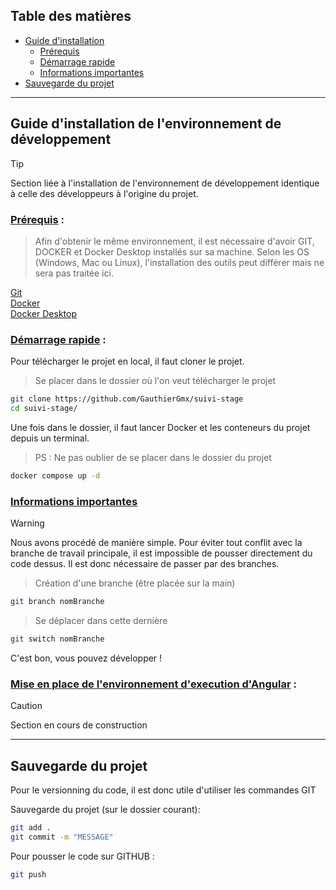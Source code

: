 
## Table des matières

- [Guide d'installation](#guide-d-installation-de-l-environnement-de-developpement)
  - [Prérequis](#prérequis)
  - [Démarrage rapide](#démarrage-rapide)
  - [Informations importantes](#informations-importantes)
- [Sauvegarde du projet](#sauvegarde-du-projet)

---
## Guide d'installation de l'environnement de développement

> [!TIP]
> Section liée à l'installation de l'environnement de développement identique à celle des développeurs à l'origine du projet.  

### <ins>Prérequis</ins> :

> Afin d'obtenir le même environnement, il est nécessaire d'avoir GIT, DOCKER et Docker Desktop installés sur sa machine. Selon les OS (Windows, Mac ou Linux), l'installation des outils peut différer mais ne sera pas traitée ici.

[Git](https://git-scm.com/downloads)  
[Docker](https://docs.docker.com/get-started/get-docker/)  
[Docker Desktop](https://www.docker.com/products/docker-desktop/)  

### <ins>Démarrage rapide</ins> :

Pour télécharger le projet en local, il faut cloner le projet. 

> Se placer dans le dossier où l'on veut télécharger le projet

```bash
git clone https://github.com/GauthierGmx/suivi-stage
cd suivi-stage/
```

Une fois dans le dossier, il faut lancer Docker et les conteneurs du projet depuis un terminal. 

> PS : Ne pas oublier de se placer dans le dossier du projet

```bash
docker compose up -d
```


### <ins>Informations importantes</ins>

> [!WARNING]
> Nous avons procédé de manière simple. Pour éviter tout conflit avec la branche de travail principale, il est impossible de pousser directement du code dessus. Il est donc nécessaire de passer par des branches. 

> Création d'une branche (être placée sur la main)

```bash
git branch nomBranche
```

> Se déplacer dans cette dernière

```bash
git switch nomBranche
```

C'est bon, vous pouvez développer ! 

### <ins>Mise en place de l'environnement d'execution d'Angular</ins> : 

> [!CAUTION]
> Section en cours de construction
---
## Sauvegarde du projet

Pour le versionning du code, il est donc utile d'utiliser les commandes GIT

Sauvegarde du projet (sur le dossier courant): 

```bash
git add .
git commit -m "MESSAGE"
```

Pour pousser le code sur GITHUB : 

```bash
git push
```